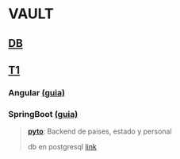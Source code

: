 
# VAULT

## [DB](https://github.com/jjehu/vault-s/tree/471d2e1ad7bf03935457c1422102940a443134bd/db%23)

## [T1](t1)

### Angular [(guia)](t1/Angular.md)

### SpringBoot [(guia)](t1/SpringBoot.md)
> **[pyto](t1/SpringBoot/pyto)**: Backend de paises, estado y personal
> 
> db en postgresql [link](t1/db.md)
